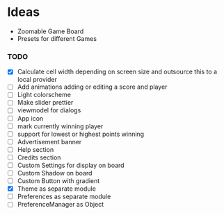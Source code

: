# Ideas
- Zoomable Game Board
- Presets for different Games

### TODO
- [x] Calculate cell width depending on screen size and outsource this to a local provider
- [ ] Add animations adding or editing a score and player
- [ ] Light colorscheme
- [ ] Make slider prettier
- [ ] viewmodel for dialogs
- [ ] App icon
- [ ] mark currently winning player
- [ ] support for lowest or highest points winning
- [ ] Advertisement banner
- [ ] Help section
- [ ] Credits section
- [ ] Custom Settings for display on board
- [ ] Custom Shadow on board
- [ ] Custom Button with gradient
- [x] Theme as separate module
- [ ] Preferences as separate module
- [ ] PreferenceManager as Object